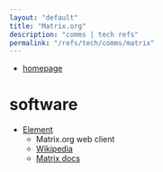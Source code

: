 ```yaml
---
layout: "default"
title: "Matrix.org"
description: "comms | tech refs"
permalink: "/refs/tech/comms/matrix"
---
```


- [homepage](https://matrix.org/)

# software

- [Element](https://element.io/)
    - Matrix.org web client
    - [Wikipedia](https://en.wikipedia.org/wiki/Element_(software))
    - [Matrix docs](https://matrix.org/docs/projects/client/element)
